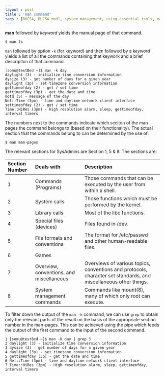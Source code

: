 ```yaml
---
layout : post
title : 'man command'
tags : [RHCSA, RHCSA_mod1, system management, using essential tools, man]
---
```


**man** followed by _keyword_ yields the manual page of that command.

```console
$ man ls
```

`man` followed by option `-k` (for keyword) and then followed by a _keyword_ yields a list of all
the commands containing that keywork and a brief descripiton of that command.

```console
[somu@testBed ~]$ man -k day
daylight (3) - initialize time conversion information
dysize (3) - get number of days for a given year
daylight (3p) - set timezone conversion information
gettimeofday (2) - get / set time
gettimeofday (3p) - get the date and time
motd (5) - message of the day
Net::Time (3pm) - time and daytime network client interface
settimeofday (2) - get / set time
Time::HiRes (3pm) - High resolution alarm, sleep, gettimeofday, interval timers
```

The numbers next to the commands indicate which seciton of the man pages the command
belongs to (based on their functionality). The actual section that the commands belong to
can be determined by the use of:

```console
$ man man-pages
```
The relevant sections for SysAdmins are Section 1, 5 & 8. The sections are:

| Section Number | Deals with                               | Description                                                                                                      |
|:---------------|:-----------------------------------------|:-----------------------------------------------------------------------------------------------------------------|
| 1              | Commands (Programs)                      | Those commands that can be executed by the user from within a shell.                                             |
| 2              | System calls                             | Those functions which must be performed by the kernel.                                                           |
| 3              | Library calls                            | Most of the libc functions.                                                                                      |
| 4              | Special files (devices)                  | Files found in /dev.                                                                                             |
| 5              | File formats and conventions             | The format for /etc/passwd and other human-readable files.                                                       |
| 6              | Games                                    |                                                                                                                  |
| 7              | Overview, conventions, and miscellaneous | Overviews of various topics, conventions and protocols, character set standards, and miscellaneous other things. |
| 8              | System management commands               | Commands like mount(8), many of which only root can execute.                                                     |

To filter down the output of the `man -k` command, we can use `grep` to obtain only the
relevant parts of the result on the basis of the appropriate section number in the man-pages.
This can be achieved using the pipe which feeds the output of the first command to the input
of the second command.

```console
1 [somu@testBed ~]$ man -k day | grep 3
2 daylight (3) - initialize time conversion information
3 dysize (3) - get number of days for a given year
4 daylight (3p) - set timezone conversion information
5 gettimeofday (3p) - get the date and time
6 Net::Time (3pm) - time and daytime network client interface
7 Time::HiRes (3pm) - High resolution alarm, sleep, gettimeofday, interval timers
```
